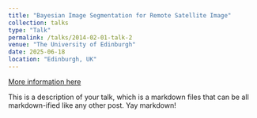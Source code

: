 ```yaml
---
title: "Bayesian Image Segmentation for Remote Satellite Image"
collection: talks
type: "Talk"
permalink: /talks/2014-02-01-talk-2
venue: "The University of Edinburgh"
date: 2025-06-18
location: "Edinburgh, UK"
---
```


[More information here](http://example2.com)

This is a description of your talk, which is a markdown files that can be all markdown-ified like any other post. Yay markdown!
